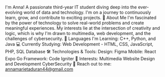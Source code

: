 I'm Anna!
A passionate third-year IT student diving deep into the ever-evolving world of data and technology. I'm on a journey to continuously learn, grow, and contribute to exciting projects.
🚀 About Me
I'm fascinated by the power of technology to solve real-world problems and create meaningful experiences. My interests lie at the intersection of creativity and logic, which is why I'm drawn to multimedia, web development, and the challenges of cybersecurity.
🔧 Languages I'm Learning: C++, Python, and Java
💻 Currently Studying: Web Development - HTML, CSS, JavaScript, PHP, SQL Database
🛠️ Technologies & Tools:
Design: Figma
Mobile: React Expo Go
Framework: Code Igniter
🎨 Interests:
Multimedia
Website Design and Development
CyberSecurity
📧 Reach out to me: annamarietaduran44@gmail.com
